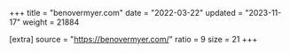 +++
title = "benovermyer.com"
date = "2022-03-22"
updated = "2023-11-17"
weight = 21884

[extra]
source = "https://benovermyer.com/"
ratio = 9
size = 21
+++
